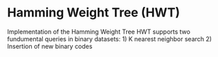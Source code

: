 # Hamming Weight Tree (HWT)
Implementation of the Hamming Weight Tree
HWT supports two fundumental queries in binary datasets: 1) K nearest neighbor search 2) Insertion of new binary codes
